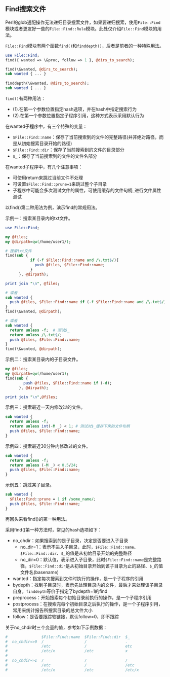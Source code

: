 ## Find搜索文件

Perl的glob通配操作无法递归目录搜索文件，如果要递归搜索，使用`File::Find`模块或者更友好一些的`File::Find::Rule`模块。此处仅介绍`File::Find`模块的用法。

`File::Find`模块有两个函数`find()`和`finddepth()`，后者是前者的一种特殊用法。

```perl
use File::Find;
find({ wanted => \&proc, follow => 1 }, @dirs_to_search);

find(\&wanted, @dirs_to_search);
sub wanted { ... }
 
finddepth(\&wanted, @dirs_to_search);
sub wanted { ... }
```

`find()`有两种用法：

- (1).在第一个参数位置指定hash选项，并在hash中指定搜索行为  
- (2).在第一个参数位置指定子程序引用，这种方式表示采用默认行为  

在wanted子程序中，有三个特殊的变量：

- `$File::Find::name`：保存了当前搜索到的文件的完整路径(并非绝对路径，而是从初始搜索目录开始的路径)  
- `$File::Find::dir`：保存了当前搜索到的文件的目录部分  
- `$_`：保存了当前搜索到的文件的文件名部分  

在wanted子程序中，有几个注意事项：

- 可使用return来跳过当前文件不处理  
- 可设置`$File::Find::prune=1`来跳过整个子目录  
- 子程序中可能会多次测试文件的属性，可使用缓存的文件句柄`_`进行文件属性测试  

以find()第二种用法为例，演示find的常规用法。

示例一：搜索某目录内的txt文件。

```perl
use File::Find;

my @files;
my @dirpath=qw(/home/user1/);

# 搜索txt文件
find(sub {
           if (-f $File::Find::name and /\.txt$/){
             push @files, $File::Find::name;
           }
      }, @dirpath);

print join "\n", @files;

# 或者
sub wanted {
  push @files, $File::Find::name if (-f $File::Find::name and /\.txt$/);
}
find(\&wanted, @dirpath);

# 或者
sub wanted {
  return unless -f;  # 测试$_
  return unless /\.txt$/;
  push @files, $File::Find::name;
}
find(\&wanted, @dirpath);
```

示例二：搜索某目录内的子目录文件。

```perl
my @files;
my @dirpath=qw(/home/user1);
find(sub {
        push @files, $File::Find::name if (-d); 
      }, @dirpath);

print join "\n",@files;
```

示例三：搜索最近一天内修改过的文件。

```perl
sub wanted {
  return unless -f; 
  return unless int(-M _) < 1; # 测试对$_缓存下来的文件句柄
  push @files, $File::Find::name;
}
```

示例四：搜索最近30分钟内修改过的文件。

```perl
sub wanted {
  return unless -f;
  return unless (-M _) < 0.5/24;
  push @files, $File::Find::name;
}
```

示例五：跳过某子目录。

```perl
sub wanted {
  $File::Find::prune = 1 if /some_name/;
  push @files, $File::Find::name;
}
```

再回头来看find()的第一种用法。

采用find()第一种方法时，常见的hash选项如下：  

- no_chdir：如果搜索到的是子目录，决定是否要进入子目录
  - no_dir=1：表示不进入子目录，此时，`$File::Find::name`、`$File::Find::dir`、`$_`的值是从初始目录开始的完整路径  
  - no_dir=0：默认值，表示进入子目录，此时`$File::Find::name`是完整路径，`$File::Find::dir`是从初始目录开始到该子目录为止的路径、`$_`的值文件名(basename)  
- wanted：指定每次搜索到文件时执行的操作，是一个子程序的引用  
- bydepth：找到子目录时，表示先处理目录内的文件，最后才来处理该子目录自身。`finddepth`等价于指定了bydepth=1的find  
- preprocess：开始搜索每个初始目录前执行的操作，是一个子程序引用  
- postprocess：在搜索完每个初始目录之后执行的操作，是一个子程序引用，常用来统计报告所搜索目录的总文件大小  
- follow：是否要跟踪软链接，默认follow=0，即不跟踪  

关于no_chdir时三个变量的值，参考如下示例数据：

```perl
#               $File::Find::name  $File::Find::dir  $_
#  no_chdir=>0  /                  /                 .
#               /etc               /                 etc
#               /etc/x             /etc              x
#   
#  no_chdir=>1  /                  /                 /
#               /etc               /                 /etc
#               /etc/x             /etc              /etc/x
```